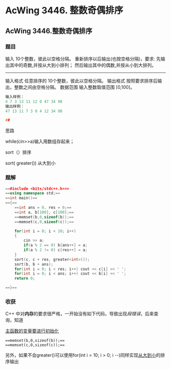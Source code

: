 # AcWing 3446. 整数奇偶排序

## AcWing 3446.整数奇偶排序

### 题目

输入 10个整数，彼此以空格分隔。
重新排序以后输出(也按空格分隔)，要求:
先输出其中的奇数,并按从大到小排列；
然后输出其中的偶数,并按从小到大排列。

---------------------------------------------------

输入格式
任意排序的 10个整数，彼此以空格分隔。
输出格式
按照要求排序后输出，整数之间由空格分隔。
数据范围
输入整数取值范围 [0,100]。

```c++
输入样例：
4 7 3 13 11 12 0 47 34 98
输出样例：
47 13 11 7 3 0 4 12 34 98

## 
```

思路

while(cin>>a)输入用数组存起来；

sort（）排序

sort(  greater<int>()) 从大到小

### 题解

``` C++
==#include <bits/stdc++.h>==
==using namespace std;==
==int main()==
=={==
    ==int ans = 0, res = 0;==
    ==int a, b[100], c[100];==
    ==memset(b,0,sizeof(b));==
    ==memset(c,0,sizeof(c));==

​    for(int i = 0; i < 10; i++)
​    {
​        cin >> a;
​        if(a % 2 == 0) b[ans++] = a;
​        if(a % 2 != 0) c[res++] = a;
​    }
​    sort(c, c + res, greater<int>());
​    sort(b, b + ans);
​    for(int i = 0; i < res; i++) cout << c[i] << ' ';
​    for(int i = 0; i < ans; i++) cout << b[i] << ' ';
​    return 0;

==}==
```

### <a name="test">收获</a>

C++ 中对**内存**的要求很严格，一开始没有如下代码，导致出现*段错误*，后来查询，知道

<u>主函数的变量要进行初始化</u>

```
==memset(b,0,sizeof(b));==
==memset(c,0,sizeof(c));==
```

另外，如果不会greater<int>()可以使用for(int i  = 10; i > 0; i --)同样实现[从大到小](#test)的排序输出
